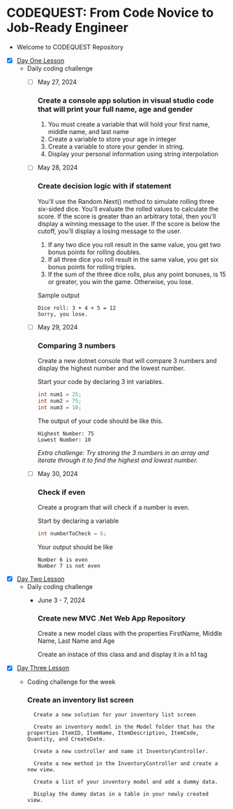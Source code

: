 # CODEQUEST: From Code Novice to Job-Ready Engineer

- Welcome to CODEQUEST Repository

 - [x] [Day One Lesson](/Day1/Lesson.md)
    - Daily coding challenge
        - [ ] May 27, 2024
            ### Create a console app solution in visual studio code that will print your full name, age and gender

            1. You must create a variable that will hold your first name, middle name, and last name
            2. Create a variable to store your age in integer
            3. Create a variable to store your gender in string.
            4. Display your personal information using string interpolation
            
        - [ ] May 28, 2024
            ### Create decision logic with if statement
            
            You'll use the Random.Next() method to simulate rolling three six-sided dice. You'll evaluate the rolled values to calculate the score. If the score is greater than an arbitrary total, then you'll display a winning message to the user. If the score is below the cutoff, you'll display a losing message to the user.

             1. If any two dice you roll result in the same value, you get two bonus points for rolling doubles.
             2. If all three dice you roll result in the same value, you get six bonus points for rolling triples.
             3. If the sum of the three dice rolls, plus any point bonuses, is 15 or greater, you win the game. Otherwise, you lose.

            Sample output
            ```
            Dice roll: 3 + 4 + 5 = 12
            Sorry, you lose.
            ```
        
        - [ ] May 29, 2024
            ### Comparing 3 numbers

            Create a new dotnet console that will compare 3 numbers and display the highest number and the lowest number.

            Start your code by declaring 3 int variables.

            ```c#
            int num1 = 25;
            int num2 = 75;
            int num3 = 10;
            ```

            The output of your code should be like this.
            ```
            Highest Number: 75
            Lowest Number: 10
            ```

             *Extra challenge: Try stroring the 3 numbers in an array and iterate through it to find the highest and lowest number.*

        - [ ] May 30, 2024
            ### Check if even

            Create a program that will check if a number is even.

            Start by declaring a variable
            ```c#
            int numberToCheck = 6;
            ```

            Your output should be like
            ```
            Number 6 is even
            Number 7 is not even
            ```
 - [x] [Day Two Lesson](/Day2/Lesson.md)
    - Daily coding challenge
        - June 3 - 7, 2024
            ### Create new MVC .Net Web App Repository
            
            Create a new model class with the properties FirstName, Middle Name, Last Name and Age

            Create an instace of this class and and display it in a h1 tag 
 - [x] [Day Three Lesson](/Day3/Lesson.md)
    - Coding challenge for the week
        ### Create an inventory list screen
            
            Create a new solution for your inventory list screen

            Create an inventory model in the Model folder that has the properties ItemID, ItemName, ItemDescription, ItemCode, Quantity, and CreateDate.

            Create a new controller and name it InventoryController.

            Create a new method in the InventoryController and create a new view.

            Create a list of your inventory model and add a dummy data.

            Display the dummy datas in a table in your newly created view. 



